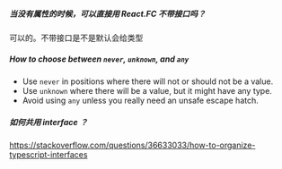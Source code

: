 ##### 当没有属性的时候，可以直接用 React.FC 不带接口吗？

可以的。不带接口是不是默认会给类型



##### How to choose between ``never``, ``unknown``, and ``any``

- Use `never` in positions where there will not or should not be a value.
- Use `unknown` where there will be a value, but it might have any type.
- Avoid using `any` unless you really need an unsafe escape hatch.



##### 如何共用 interface ？

https://stackoverflow.com/questions/36633033/how-to-organize-typescript-interfaces